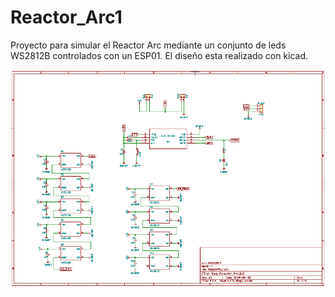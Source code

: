 # Reactor_Arc1
Proyecto para simular el Reactor Arc mediante un conjunto de leds WS2812B controlados con un ESP01. 
El diseño esta realizado con kicad. 

![alt text](https://raw.githubusercontent.com/FunPythonEC/Reactor_Arc1/master/ReactV1.png)
